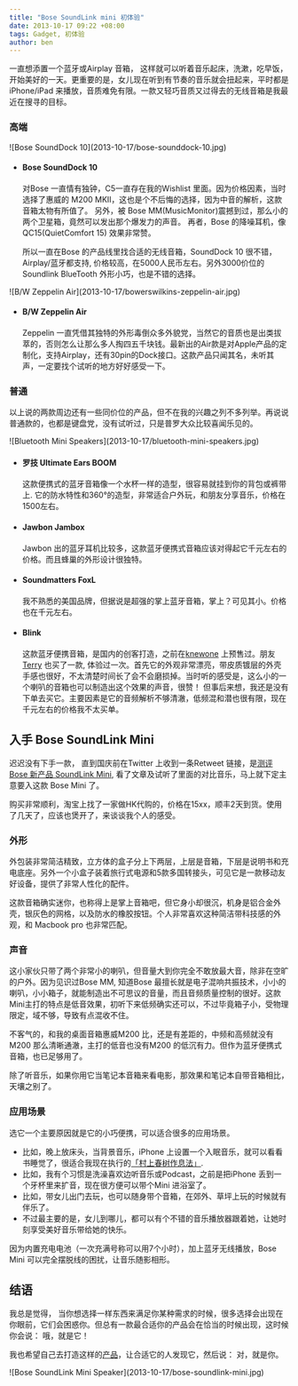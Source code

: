 ```yaml
---
title: "Bose SoundLink mini 初体验"
date: 2013-10-17 09:22 +08:00
tags: Gadget, 初体验
author: ben
---
```


一直想添置一个蓝牙或Airplay 音箱， 这样就可以听着音乐起床，洗漱，吃早饭，开始美好的一天。更重要的是，女儿现在听到有节奏的音乐就会扭起来，平时都是iPhone/iPad 来播放，音质难免有限。一款又轻巧音质又过得去的无线音箱是我最近在搜寻的目标。

### 高端

<aside class="aside">
![Bose SoundDock 10](2013-10-17/bose-sounddock-10.jpg)
</aside>


* #### Bose SoundDock 10  
  对Bose 一直情有独钟，C5一直存在我的Wishlist 里面。因为价格因素，当时选择了惠威的 M200 MKII，这也是个不后悔的选择，因为中音的解析，这款音箱太物有所值了。
  另外，被 Bose MM(MusicMonitor)震撼到过，那么小的两个卫星箱，竟然可以发出那个爆发力的声音。
再者，Bose 的降噪耳机，像QC15(QuietComfort 15) 效果非常赞。

  所以一直在Bose 的产品线里找合适的无线音箱，SoundDock 10 很不错，Airplay/蓝牙都支持, 价格较高，在5000人民币左右。另外3000价位的 Soundlink BlueTooth 外形小巧，也是不错的选择。

<aside class="aside">
![B/W Zeppelin Air](2013-10-17/bowerswilkins-zeppelin-air.jpg)
</aside>

* #### B/W Zeppelin Air

  Zeppelin 一直凭借其独特的外形毒倒众多外貌党，当然它的音质也是出类拔萃的，否则怎么让那么多人掏四五千块钱。最新出的Air款是对Apple产品的定制化，支持Airplay，还有30pin的Dock接口。这款产品只闻其名，未听其声，一定要找个试听的地方好好感受一下。

### 普通
以上说的两款周边还有一些同价位的产品，但不在我的兴趣之列不多列举。再说说普通款的，也都是键盘党，没有试听过，只是普罗大众比较喜闻乐见的。

<aside class="aside">
![Bluetooth Mini Speakers](2013-10-17/bluetooth-mini-speakers.jpg)
</aside>

* #### 罗技 Ultimate Ears BOOM 
  这款便携式的蓝牙音箱像一个水杯一样的造型，很容易就挂到你的背包或裤带上. 它的防水特性和360°的造型，非常适合户外玩，和朋友分享音乐，价格在1500左右。

* #### Jawbon Jambox  
  Jawbon 出的蓝牙耳机比较多，这款蓝牙便携式音箱应该对得起它千元左右的价格。而且蜂巢的外形设计很独特。

* #### Soundmatters FoxL  
  我不熟悉的美国品牌，但据说是超强的掌上蓝牙音箱，掌上？可见其小。价格也在千元左右。
 
* #### Blink  
  这款蓝牙便携音箱，是国内的创客打造，之前在[knewone](http://knewone.com/things/blink-speaker) 上预售过。朋友[Terry](http://terrytai.com) 也买了一款, 体验过一次。首先它的外观非常漂亮，带皮质镀层的外壳手感也很好，不太清楚时间长了会不会磨损掉。当时听的感受是，这么小的一个喇叭的音箱也可以制造出这个效果的声音，很赞！ 但事后来想，我还是没有下单去买它。主要因素是它的音频解析不够清澈，低频混和潜也很有限，现在千元左右的价格我不太买单。


##  入手 Bose SoundLink Mini 

迟迟没有下手一款， 直到国庆前在Twitter 上收到一条Retweet 链接，是[测评 Bose 新产品 SoundLink Mini](http://unwire.hk/2013/08/05/bose-soundlink-mini/headline/), 看了文章及试听了里面的对比音乐，马上就下定主意要入这款 Bose Mini 了。

购买非常顺利，淘宝上找了一家做HK代购的，价格在15xx，顺丰2天到货。使用了几天了，应该也煲开了，来谈谈我个人的感受。


### 外形

外包装非常简洁精致，立方体的盒子分上下两层，上层是音箱，下层是说明书和充电底座。另外一个小盒子装着旅行式电源和5款多国转接头，可见它是一款移动友好设备，提供了非常人性化的配件。

这款音箱确实迷你，也称得上是掌上音箱吧，但它身小却很沉，机身是铝合金外壳，银灰色的网格，以及防水的橡胶按钮。个人非常喜欢这种简洁带科技感的外观，和 Macbook pro 也非常匹配。

### 声音

这小家伙只带了两个非常小的喇叭，但音量大到你完全不敢放最大音，除非在空旷的户外。因为见识过Bose MM, 知道Bose 最擅长就是电子混响共振技术，小小的喇叭，小小箱子，就能制造出不可思议的音量，而且音频质量控制的很好。这款Mini主打的特点是低音效果，初听下来低频确实还可以，不过毕竟箱子小，受物理限定，域不够，导致有点混收不住。

不客气的，和我的桌面音箱惠威M200 比，还是有差距的，中频和高频就没有M200 那么清晰通澈，主打的低音也没有M200 的低沉有力。但作为蓝牙便携式音箱，也已足够用了。

除了听音乐，如果你用它当笔记本音箱来看电影，那效果和笔记本自带音箱相比，天壤之别了。

### 应用场景

选它一个主要原因就是它的小巧便携，可以适合很多的应用场景。

 * 比如，晚上放床头，当背景音乐，iPhone 上设置一个入眠音乐，就可以看看书睡觉了，很适合我现在执行的[「村上春树作息法」](http://beenhero.com/improve-remote-work-productivity).
 * 比如，我有个习惯是洗澡喜欢边听音乐或Podcast，之前是把iPhone 丢到一个牙杯里来扩音，现在很方便可以带个Mini 进浴室了。
 * 比如，带女儿出门去玩，也可以随身带个音箱，在郊外、草坪上玩的时候就有伴乐了。
 * 不过最主要的是，女儿到哪儿，都可以有个不错的音乐播放器跟着她，让她时刻享受美好音乐带给她的快乐。

因为内置充电电池（一次充满号称可以用7个小时），加上蓝牙无线播放，Bose Mini 可以完全摆脱线的困扰，让音乐随影相形。

## 结语

我总是觉得， 当你想选择一样东西来满足你某种需求的时候，很多选择会出现在你眼前，它们会困惑你。但总有一款最合适你的产品会在恰当的时候出现，这时候你会说： 哦，就是它！

我也希望自己去打造这样的[产品](http://pragmatic.ly)，让合适它的人发现它，然后说： 对，就是你。


<aside class="aside stretch">
![Bose SoundLink Mini Speaker](2013-10-17/bose-soundlink-mini.jpg)
</aside>
